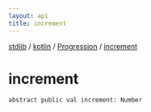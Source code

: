 ```yaml
---
layout: api
title: increment
---
```

[stdlib](../../index.html) / [kotlin](../index.html) / [Progression](index.html) / [increment](increment.html)

# increment

```
abstract public val increment: Number
```
